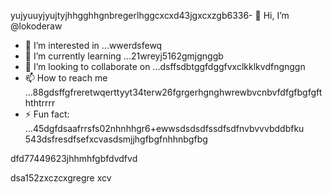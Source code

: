 yujyuuyjyujtyjhhgghhgnbregerlhggcxcxd43jgxcxzgb6336- 👋 Hi, I’m @lokoderaw
- 👀 I’m interested in ...wwerdsfewq
- 🌱 I’m currently learning ...21wreyj5162gmjgnggb
- 💞️ I’m looking to collaborate on ...dsffsdbtggfdggfvxclkklkvdfngnggn
- 📫 How to reach me ...88gdsffgfreretwqerttyyt34terw26fgrgerhgnghwrewbvcnbvfdfgfbgfgfththtrrrr
- ⚡ Fun fact: ...45dgfdsaafrrsfs02nhnhhgr6+ewwsdsdsdfssdfsdfnvbvvvbddbfku
543dsfresdfsefxcvasdsmjjhgfbgfnhhnbgfbg
<!---2rht52.nhggfbfgbewewewdjhjhjmhdvcxxxjfhgf
lokoderaw/lokoderaw is a ✨ special ✨ repository because its `README.md` (this file) appears onfff your GitHub profile456456.hxccxvdfdfvytytwerxcvvxcnm
53--->dfd77449623jhhmhfgbfdvdfvd
dsa152zxczcxgregre
xcv
